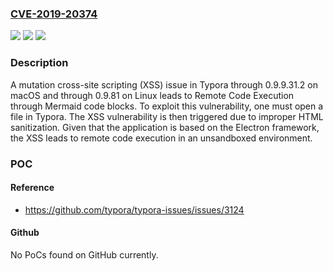 ### [CVE-2019-20374](https://cve.mitre.org/cgi-bin/cvename.cgi?name=CVE-2019-20374)
![](https://img.shields.io/static/v1?label=Product&message=n%2Fa&color=blue)
![](https://img.shields.io/static/v1?label=Version&message=n%2Fa&color=blue)
![](https://img.shields.io/static/v1?label=Vulnerability&message=n%2Fa&color=brighgreen)

### Description

A mutation cross-site scripting (XSS) issue in Typora through 0.9.9.31.2 on macOS and through 0.9.81 on Linux leads to Remote Code Execution through Mermaid code blocks. To exploit this vulnerability, one must open a file in Typora. The XSS vulnerability is then triggered due to improper HTML sanitization. Given that the application is based on the Electron framework, the XSS leads to remote code execution in an unsandboxed environment.

### POC

#### Reference
- https://github.com/typora/typora-issues/issues/3124

#### Github
No PoCs found on GitHub currently.

